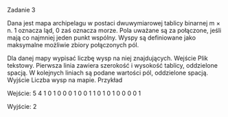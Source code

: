 Zadanie 3

Dana jest mapa archipelagu w postaci dwuwymiarowej tablicy binarnej m × n. 1 oznacza ląd, 0 zaś oznacza morze. Pola uważane są za połączone, jeśli mają co najmniej jeden punkt wspólny. Wyspy są definiowane jako maksymalne możliwie zbiory połączonych pól.

Dla danej mapy wypisać liczbę wysp na niej znajdujących.
Wejście
Plik tekstowy. Pierwsza linia zawiera szerokość i wysokość tablicy, oddzielone spacją. W kolejnych liniach są podane wartości pól, oddzielone spacją.	  
Wyjście
Liczba wysp na mapie.
Przykład

Wejście: 
    5 4
    1 0 1 0 0
    0 1 0 0 1
    1 0 1 0 1
    0 0 0 0 1
    
Wyjście: 2 
